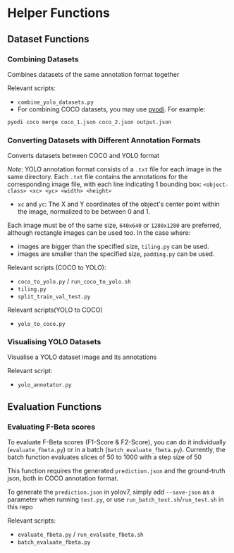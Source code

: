 # Helper Functions

## Dataset Functions
### Combining Datasets
Combines datasets of the same annotation format together

Relevant scripts:
- `combine_yolo_datasets.py`
- For combining COCO datasets, you may use [pyodi](https://gradiant.github.io/pyodi/reference/apps/coco-merge/). For example:
```bash
pyodi coco merge coco_1.json coco_2.json output.json
```

### Converting Datasets with Different Annotation Formats
Converts datasets between COCO and YOLO format

*Note*: YOLO annotation format consists of a `.txt` file for each image in the same directory. Each `.txt` file contains the annotations for the corresponding image file, with each line indicating 1 bounding box:
```<object-class> <xc> <yc> <width> <height>```
* `xc` and `yc`: The X and Y coordinates of the object's center point within the image, normalized to be between 0 and 1.

Each image must be of the same size, `640x640` or `1280x1280` are preferred, although rectangle images can be used too. In the case where:
- images are bigger than the specified size, `tiling.py` can be used.
- images are smaller than the specified size, `padding.py` can be used.


Relevant scripts (COCO to YOLO):
- `coco_to_yolo.py` / `run_coco_to_yolo.sh`
- `tiling.py`
- `split_train_val_test.py`

Relevant scripts(YOLO to COCO)
- `yolo_to_coco.py`

### Visualising YOLO Datasets
Visualise a YOLO dataset image and its annotations

Relevant script:
- `yolo_annotator.py`

## Evaluation Functions
### Evaluating F-Beta scores
To evaluate F-Beta scores (F1-Score & F2-Score), you can do it individually (`evaluate_fbeta.py`) or in a batch (`batch_evaluate_fbeta.py`).
Currently, the batch function evaluates slices of 50 to 1000 with a step size of 50

This function requires the generated `prediction.json` and the ground-truth json, both in COCO annotation format.

To generate the `prediction.json` in yolov7, simply add `--save-json` as a parameter when running `test.py`, or use `run_batch_test.sh`/`run_test.sh` in this repo

Relevant scripts:
- `evaluate_fbeta.py` / `run_evaluate_fbeta.sh`
- `batch_evaluate_fbeta.py`